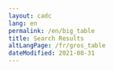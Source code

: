 ```yaml
---
layout: cadc
lang: en
permalink: /en/big_table
title: Search Results
altLangPage: /fr/gros_table
dateModified: 2021-08-31
---
```


<div class="row">
  <table class="wb-tables table table-striped table-hover" data-wb-tables='{ "searchable": true, "processing": true, "serverSide": true, "ajax": "/rally/tap/results", "columns": [{ "data": "caom2-observation-id", "name": "Observation ID", "title": "Observation ID" }, { "data": "caom2-observation-collection", "name": "Collection", "title": "Collection" }, { "data": "caom2-observation-instrument", "name": "Instrument", "title": "Instrument" }] }'>
  </table>
</div>
